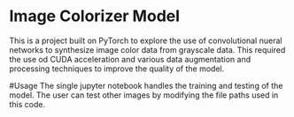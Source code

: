 # Image Colorizer Model
This is a project built on PyTorch to explore the use of convolutional nueral networks to synthesize image color data from grayscale data. This required the use od CUDA acceleration and various data augmentation and processing techniques to improve the quality of the model.

#Usage
The single jupyter notebook handles the training and testing of the model. The user can test other images by modifying the file paths used in this code.
